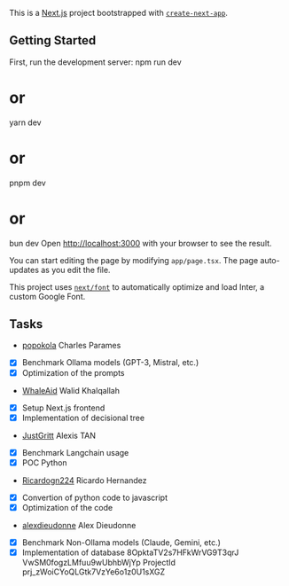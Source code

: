 This is a [Next.js](https://nextjs.org/) project bootstrapped with [`create-next-app`](https://github.com/vercel/next.js/tree/canary/packages/create-next-app).

## Getting Started

First, run the development server:
npm run dev
# or
yarn dev
# or
pnpm dev
# or
bun dev
Open [http://localhost:3000](http://localhost:3000) with your browser to see the result.

You can start editing the page by modifying `app/page.tsx`. The page auto-updates as you edit the file.

This project uses [`next/font`](https://nextjs.org/docs/basic-features/font-optimization) to automatically optimize and load Inter, a custom Google Font.

## Tasks

- [popokola](https://github.com/popokola) Charles Parames
- [x] Benchmark Ollama models (GPT-3, Mistral, etc.)
- [x] Optimization of the prompts

- [WhaleAid](https://github.com/WhaleAid) Walid Khalqallah
- [x] Setup Next.js frontend
- [x] Implementation of decisional tree

- [JustGritt](https://github.com/JustGritt) Alexis TAN
- [x] Benchmark Langchain usage
- [x] POC Python

- [Ricardogn224](https://github.com/Ricardogn224) Ricardo Hernandez
- [x] Convertion of python code to javascript
- [x] Optimization of the code

- [alexdieudonne](https://github.com/alexdieudonne) Alex Dieudonne
- [x] Benchmark Non-Ollama models (Claude, Gemini, etc.)
- [x] Implementation of database
8OpktaTV2s7HFkWrVG9T3qrJ
VwSM0fogzLMfuu9wUbhbWjYp
ProjectId prj_zWoiCYoQLGtk7VzYe6o1z0U1sXGZ
